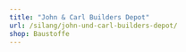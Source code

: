 ```yaml
---
title: "John & Carl Builders Depot"
url: /silang/john-und-carl-builders-depot/
shop: Baustoffe
---
```

